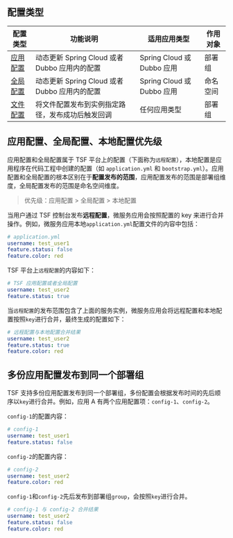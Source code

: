 ## 配置类型

| 配置类型 | 功能说明                                         | 适用应用类型               | 作用对象 |
| -------- | ------------------------------------------------ | -------------------------- | -------- |
| [应用配置](https://cloud.tencent.com/document/product/649/15539) | 动态更新 Spring Cloud 或者 Dubbo 应用内的配置    | Spring Cloud 或 Dubbo 应用 | 部署组   |
| [全局配置](https://cloud.tencent.com/document/product/649/17827) | 动态更新 Spring Cloud 或者 Dubbo 应用内的配置    | Spring Cloud 或 Dubbo 应用 | 命名空间 |
| [文件配置](https://cloud.tencent.com/document/product/649/30825) | 将文件配置发布到实例指定路径，发布成功后触发回调 | 任何应用类型               | 部署组   |



## 应用配置、全局配置、本地配置优先级

应用配置和全局配置属于 TSF 平台上的配置（下面称为`远程配置`），本地配置是应用程序在代码工程中创建的配置（如 `application.yml` 和 `bootstrap.yml`）。应用配置和全局配置的根本区别在于**配置发布的范围**，应用配置发布的范围是部署组维度，全局配置发布的范围是命名空间维度。
>优先级：应用配置 > 全局配置 > 本地配置

当用户通过 TSF 控制台发布**远程配置**，微服务应用会按照配置的 key 来进行合并操作。例如，微服务应用本地`application.yml`配置文件的内容中包括：
```yaml
# application.yml
username: test_user1
feature.status: false
feature.color: red
```

TSF 平台上`远程配置`的内容如下：
```yaml
# TSF 应用配置或者全局配置
username: test_user2
feature.status: true
```

当`远程配置`的发布范围包含了上面的服务实例，微服务应用会将远程配置和本地配置按照`key`进行合并，最终生成的配置如下：
```yaml
# 远程配置与本地配置合并结果
username: test_user2
feature.status: true
feature.color: red
```



## 多份应用配置发布到同一个部署组
TSF 支持多份应用配置发布到同一个部署组，多份配置会根据发布时间的先后顺序以`key`进行合并。例如，应用 A 有两个应用配置项：`config-1`、`config-2`。

`config-1`的配置内容：

```yaml
# config-1
username: test_user1
feature.status: false
```

`config-2`的配置内容：

```yaml
# config-2
username: test_user2
feature.color: red
```

 `config-1`和`config-2`先后发布到部署组`group`，会按照`key`进行合并。

```yaml
# config-1 与 config-2 合并结果
username: test_user2
feature.status: false
feature.color: red
```

